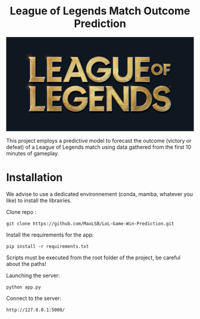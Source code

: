 <div style="text-align: center;">
  <h1>League of Legends Match Outcome Prediction</h1>
  <img src="images/lol_logo.png" alt="LoL Logo" width="600"/>
</div>


This project employs a predictive model to forecast the outcome (victory or defeat) of a League of Legends match using data gathered from the first 10 minutes of gameplay.

# Installation

We advise to use a dedicated environnement (conda, mamba, whatever you like) to install the librairies.

Clone repo :
```
git clone https://github.com/MaxLSB/LoL-Game-Win-Prediction.git
```

Install the requirements for the app:
```
pip install -r requirements.txt
```

Scripts must be executed from the root folder of the project, be careful about the paths!

Launching the server:
```
python app.py
```

Connect to the server:
```
http://127.0.0.1:5000/
```
